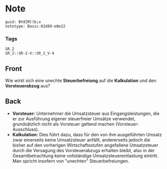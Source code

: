 # Note
```
guid: BYd[M)(b;o
notetype: Basic-02d89-e0e22
```

### Tags
```
SR_2
SR_2::SR-2-V::SR_2_V-4
```

## Front
Wie wirkt sich eine unechte <b>Steuerbefreiung</b> auf die
<b>Kalkulation</b> und den <b>Vorsteuerabzug</b> aus?

## Back
<ul>
  <li><b>Vorsteuer:</b> Unternehmer die Umsatzsteuer aus
  Eingangsleistungen, die er zur Ausführung eigener steuerfreier
  Umsätze verwendet, grundsätzlich nicht als Vorsteuer geltend
  machen (Vorsteuer-Ausschluss).
  <li><b>Kalkulation:</b> Dies führt dazu, dass für den von ihm
  ausgeführten Umsatz zwar einerseits keine Umsatzsteuer anfällt,
  andererseits jedoch die bisher auf den vorherigen
  Wirtschaftsstufen angefallene Umsatzsteuer durch die Versagung
  des Vorsteuerabzugs erhalten bleibt, also in der
  Gesamtbetrachtung keine vollständige Umsatzsteuerentlastung
  eintritt. Man spricht insofern von "unechten" Steuerbefreiungen.
</ul>
